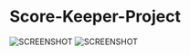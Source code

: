 # Score-Keeper-Project


![SCREENSHOT](http://oi66.tinypic.com/2mgowv7.jpg)
![SCREENSHOT](http://oi66.tinypic.com/2i77286.jpg)
